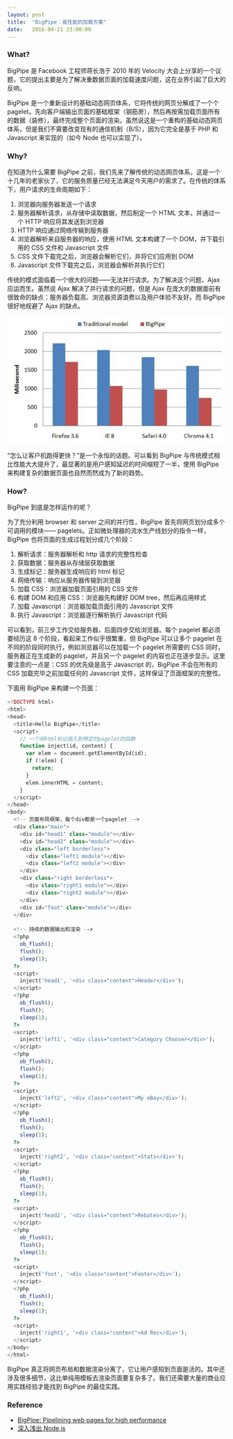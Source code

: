 ```yaml
---
layout: post
title:  "BigPipe：高性能的加载方案"
date:   2016-04-21 23:00:00
---
```


### What?

BigPipe 是 Facebook 工程师蒋长浩于 2010 年的 Velocity 大会上分享的一个议题，它的提出主要是为了解决重数据页面的加载速度问题，这在业界引起了巨大的反响。

BigPipe 是一个重新设计的基础动态网页体系，它将传统的网页分解成了一个个 pagelet。先向客户端输出页面的基础框架（钢筋房），然后再按需加载页面所有的数据（装修），最终完成整个页面的渲染。虽然说这是一个重构的基础动态网页体系，但是我们不需要改变现有的通信机制（B/S），因为它完全是基于 PHP 和 Javascript 来实现的（如今 Node 也可以实现了）。

### Why?

在知道为什么需要 BigPipe 之前，我们先来了解传统的动态网页体系，这是一个十几年的老家伙了，它的服务质量已经无法满足今天用户的需求了。在传统的体系下，用户请求的生命周期如下：

1. 浏览器向服务器发送一个请求
2. 服务器解析请求，从存储中读取数据，然后制定一个 HTML 文本，并通过一个 HTTP 响应将其发送到浏览器
3. HTTP 响应通过网络传输到服务器
4. 浏览器解析来自服务器的响应，使用 HTML 文本构建了一个 DOM，并下载引用的 CSS 文件和 Javascript 文件
5. CSS 文件下载完之后，浏览器会解析它们，并将它们应用到 DOM
6. Javascript 文件下载完之后，浏览器会解析并执行它们

传统的模式面临着一个很大的问题——无法并行请求。为了解决这个问题，Ajax 应运而生。虽然说 Ajax 解决了并行请求的问题，但是 Ajax 在庞大的数据面前有很致命的缺点：服务器负载高、浏览器资源浪费以及用户体验不友好。而 BigPipe 很好地规避了 Ajax 的缺点。

![Performance Comparation][performance_comparation]

“怎么让客户机跑得更快？”是一个永恒的话题。可以看到 BigPipe 与传统模式相比性能大大提升了，最显著的是用户感知延迟的时间缩短了一半，使用 BigPipe 来构建复杂的数据页面也自然而然成为了新的趋势。

### How?

BigPipe 到底是怎样运作的呢？

为了充分利用 browser 和 server 之间的并行性，BigPipe 首先将网页划分成多个可调用的模块—— pagelets。正如微处理器的流水生产线划分的指令一样，BigPipe 也将页面的生成过程划分成几个阶段：

1. 解析请求：服务器解析和 http 请求的完整性检查
2. 获取数据：服务器从存储层获取数据
3. 生成标记：服务器生成响应的 html 标记
4. 网络传输：响应从服务器传输到浏览器
5. 加载 CSS：浏览器加载页面引用的 CSS 文件
6. 构建 DOM 和应用 CSS：浏览器先构建好 DOM tree，然后再应用样式
7. 加载 Javascript：浏览器加载页面引用的 Javascript 文件
8. 执行 Javascript：浏览器逐行解析执行 Javascript 代码

可以看到，前三步工作交给服务器，后面四步交给浏览器。每个 pagelet 都必须要经历这 8 个阶段，看起来工作似乎很繁重，但 BigPipe 可以让多个 pagelet 在不同的阶段同时执行，例如浏览器可以在加载一个 pagelet 所需要的 CSS 同时，服务器正在生成新的 pagelet，并且另一个 pagelet 的内容也正在逐步显示。这里要注意的一点是：CSS 的优先级是高于 Javascript 的，BigPipe 不会在所有的 CSS 加载完毕之前加载任何的 Javascript 文件，这样保证了页面框架的完整性。

下面用 BigPipe 来构建一个页面：

``` php
<!DOCTYPE html>
<html>
<head>
  <title>Hello BigPipe</title>
  <script>
    // 一个将html标记插入到特定的pagelet的函数
    function inject(id, content) {
      var elem = document.getElementById(id);
      if (!elem) {
        return;
      }
      elem.innerHTML = content;
    }
  </script>
</head>
<body>
  <!-- 页面布局框架，每个div都是一个pagelet -->
  <div class="main">
    <div id="head1" class="module"></div>
    <div id="head2" class="module"></div>
    <div class="left borderless">
      <div class="left1 module"></div>
      <div class="left2 module"></div>
    </div>
    <div class="right borderless">
      <div class="right1 module"></div>
      <div class="right2 module"></div>
    </div>
    <div id="foot" class="module"></div>
  </div>

  <!-- 持续的数据输出和渲染 -->
  <?php
    ob_flush();
    flush();
    sleep(1);
  ?>
  <script>
    inject('head1', '<div class="content">Header</div>');
  </script>
  <?php
    ob_flush();
    flush();
    sleep(1);
  ?>
  <script>
    inject('left1', '<div class="content">Category Chooser</div>');
  </script>
  <?php
    ob_flush();
    flush();
    sleep(1);
  ?>
  <script>
    inject('left2', '<div class="content">My eBay</div>');
  </script>
  <?php
    ob_flush();
    flush();
    sleep(1);
  ?>
  <script>
    inject('right2', '<div class="content">Stats</div>');
  </script>
  <?php
    ob_flush();
    flush();
    sleep(1);
  ?>
  <script>
    inject('head2', '<div class="content">Rebates</div>');
  </script>
  <?php
    ob_flush();
    flush();
    sleep(1);
  ?>
  <script>
    inject('foot', '<div class="content">Footer</div>');
  </script>
  <?php
    ob_flush();
    flush();
    sleep(1);
  ?>
  <script>
    inject('right1', '<div class="content">Ad Rec</div>');
  </script>
</body>
</html>
```

BigPipe 真正将网页布局和数据渲染分离了，它让用户感知到页面是活的。其中还涉及很多细节，这比单纯用模板去渲染页面要复杂多了。我们还需要大量的商业应用实践经验才能找到 BigPipe 的最佳实践。

### Reference
* [BigPipe: Pipelining web pages for high performance][bigpipe]
* [深入浅出 Node.js][deep_into_node]

[bigpipe]: https://www.facebook.com/notes/facebook-engineering/bigpipe-pipelining-web-pages-for-high-performance/389414033919/
[deep_into_node]: https://book.douban.com/subject/25768396/
[performance_comparation]: ../images/2016.4.21/performance_comparation.jpg

